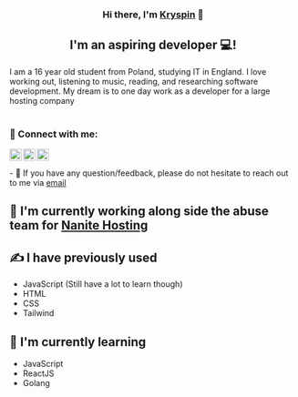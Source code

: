 <h3 align="center">
Hi there, I'm <a href="https://kryspinjemiolo.co.uk" target="_blank" rel="noreferrer">Kryspin</a> 👋
</h3>

<h2 align="center">
I'm an aspiring developer 💻!
</h2> 

I am a 16 year old student from Poland, studying IT in England. I love working out, listening to music, reading, and researching software development. My dream is to one day work as a developer for a large hosting company
</br>
</br>
### 🤝 Connect with me:


<a href="https://www.instagram.com/kay.1_x/" target="_blank"><img align="left" src="https://user-images.githubusercontent.com/100538163/170320022-39761c22-bd91-4fca-92f3-e91a202cdcd2.svg" alt="Kay1 Instagram" width="21px"/></a>

<a href="https://www.snapchat.com/add/kay1.me?share_id=MTY1N0RDMDYtMDc1Mi00NUZDLUFFMkYtNUFFQ0FEMDIxMTAz&locale=en_GB" target="_blank"><img align="left" src="https://user-images.githubusercontent.com/100538163/170320019-7a9cae42-1070-46dc-873c-d3ebc80055cd.svg" alt="Kay1 Instagram" width="21px"/></a>

<a href="https://discord.com/users/971170661345144852" target="_blank"><img align="left" src="https://user-images.githubusercontent.com/100538163/170320015-57999f20-c144-40fa-af46-6b1011601424.svg" alt="Kay1 Instagram" width="21px"/></a>

</br>
</br>
- 💬 If you have any question/feedback, please do not hesitate to reach out to me via <a href="mailto: JemioloKryspin@Yahoo.Com">email</a>

## 🔭 I'm currently working along side the abuse team for <a href="https://nanitehosting.com/" target="_blank"> Nanite Hosting </a>

## ✍ I have previously used
- JavaScript (Still have a lot to learn though)
- HTML
- CSS
- Tailwind


## 🌱 I'm currently learning

- JavaScript
- ReactJS
- Golang
